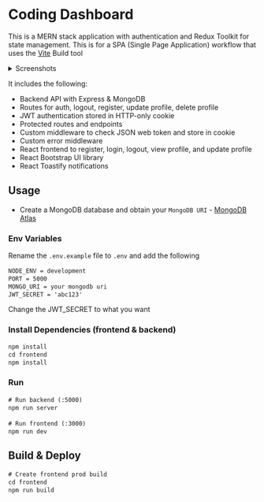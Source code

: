 # Coding Dashboard

This is a MERN stack application with authentication and Redux Toolkit for state management. This is for a SPA (Single Page Application) workflow that uses the [Vite](https://vite.dev) Build tool

<details>
  <summary>Screenshots</summary>
  <img src="./frontend/public/sign_in.png" name="sign_in">
  <img src="./frontend/public/sign_up.png" name="sign_up">
  <img src="./frontend/public/profile1.png" name="profile1">
  <img src="./frontend/public/profile2.png" name="profile2">
  <img src="./frontend/public/contest.png" name="contest">
  <img src="./frontend/public/codeforces1.png" name="codeforces1">
  <img src="./frontend/public/codeforces2.png" name="codeforces2">
  <img src="./frontend/public/atcoder1.png" name="atcoder1">
  <img src="./frontend/public/atcoder2.png" name="atcoder2">
</details>

It includes the following:

- Backend API with Express & MongoDB
- Routes for auth, logout, register, update profile, delete profile
- JWT authentication stored in HTTP-only cookie
- Protected routes and endpoints
- Custom middleware to check JSON web token and store in cookie
- Custom error middleware
- React frontend to register, login, logout, view profile, and update profile
- React Bootstrap UI library
- React Toastify notifications

## Usage

- Create a MongoDB database and obtain your `MongoDB URI` - [MongoDB Atlas](https://www.mongodb.com/cloud/atlas/register)

### Env Variables

Rename the `.env.example` file to `.env` and add the following

```
NODE_ENV = development
PORT = 5000
MONGO_URI = your mongodb uri
JWT_SECRET = 'abc123'
```

Change the JWT_SECRET to what you want

### Install Dependencies (frontend & backend)

```
npm install
cd frontend
npm install
```

### Run

```
# Run backend (:5000)
npm run server

# Run frontend (:3000)
npm run dev
```

## Build & Deploy

```
# Create frontend prod build
cd frontend
npm run build
```
